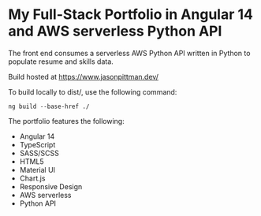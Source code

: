 # My Full-Stack Portfolio in Angular 14 and AWS serverless Python API
The front end consumes a serverless AWS Python API written in Python to populate resume and skills data.

Build hosted at https://www.jasonpittman.dev/

To build locally to dist/, use the following command:

`ng build --base-href ./`

The portfolio features the following:

- Angular 14
- TypeScript
- SASS/SCSS
- HTML5
- Material UI
- Chart.js
- Responsive Design
- AWS serverless
- Python API
